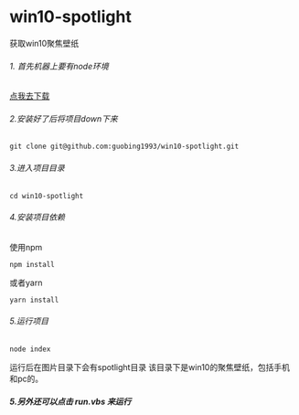 # win10-spotlight
获取win10聚焦壁纸

###### 1. 首先机器上要有node环境

[点我去下载](https://nodejs.org/zh-cn/)

###### 2.安装好了后将项目down下来
```
git clone git@github.com:guobing1993/win10-spotlight.git
```

###### 3.进入项目目录
```
cd win10-spotlight
```
###### 4.安装项目依赖
使用npm
```
npm install
```
或者yarn
```
yarn install
```

###### 5.运行项目
```
node index
```



运行后在图片目录下会有spotlight目录
该目录下是win10的聚焦壁纸，包括手机和pc的。

##### 5.另外还可以点击 run.vbs 来运行

